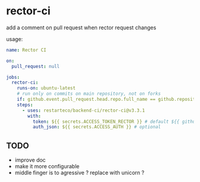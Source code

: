 # rector-ci

add a comment on pull request when rector request changes

usage: 
```yaml
name: Rector CI

on:
  pull_request: null

jobs:
  rector-ci:
    runs-on: ubuntu-latest
    # run only on commits on main repository, not on forks
    if: github.event.pull_request.head.repo.full_name == github.repository
    steps:
      - uses: restarteco/backend-ci/rector-ci@v3.3.1
        with:
          token: ${{ secrets.ACCESS_TOKEN_RECTOR }} # default ${{ github.token }}
          auth_json: ${{ secrets.ACCESS_AUTH }} # optional
```

## TODO

 - improve doc
 - make it more configurable
 - middle finger is to agressive ? replace with unicorn ?